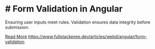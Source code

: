 # # Form Validation in Angular

Ensuring user inputs meet rules. Validation ensures data integrity before submission.

[Read More](https://www.fullstackprep.dev/articles/webd/angular/form-validation) https://www.fullstackprep.dev/articles/webd/angular/form-validation